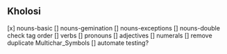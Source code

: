 Kholosi
----
[x] nouns-basic
[] nouns-gemination
[] nouns-exceptions
[] nouns-double check tag order
[] verbs
[] pronouns
[] adjectives
[] numerals
[] remove duplicate Multichar_Symbols
[] automate testing?
